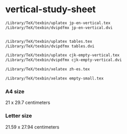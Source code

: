# vertical-study-sheet

```bash
/Library/TeX/texbin/uplatex jp-en-vertical.tex
/Library/TeX/texbin/dvipdfmx jp-en-vertical.dvi


/Library/TeX/texbin/uplatex tables.tex
/Library/TeX/texbin/dvipdfmx tables.dvi

/Library/TeX/texbin/uplatex cjk-empty-vertical.tex
/Library/TeX/texbin/dvipdfmx cjk-empty-vertical.dvi

/Library/TeX/texbin/xelatex zh-es.tex

/Library/TeX/texbin/xelatex empty-small.tex
```

### A4 size

21 x 29.7 centimeters

### Letter size

21.59 x 27.94 centimeters
